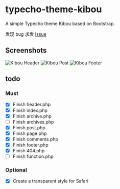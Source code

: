 # typecho-theme-kibou

A simple Typecho theme Kibou based on Bootstrap.

发现 bug 求发 [Issue](https://github.com/metheno/typecho-theme-kibou/issues)

## Screenshots

![Kibou Header](https://im01.metheno.net/images/170212/kibou_index.png)
![Kibou Post](https://im01.metheno.net/images/170212/kibou_post.png)
![Kibou Footer](https://im01.metheno.net/images/170212/kibou_footer.png)

## todo

### Must

- [x] Finish header.php
- [x] Finish index.php
- [x] Finish archive.php
- [ ] Finish archives.php
- [x] Finish post.php
- [x] Finish page.php
- [x] Finish comments.php
- [x] Finish footer.php
- [x] Finish 404.php
- [ ] Finish function.php

### Optional

- [x] Create a transparent style for Safari
